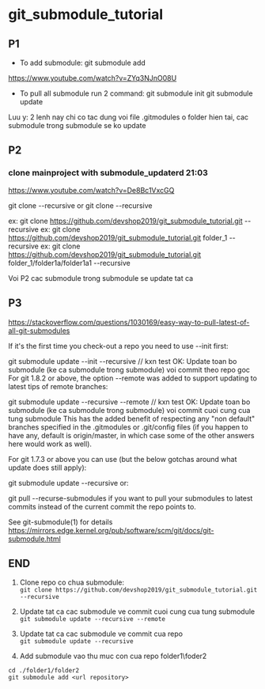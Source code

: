 # git_submodule_tutorial
## P1
* To add submodule:
git submodule add <url repository>


https://www.youtube.com/watch?v=ZYq3NJnO08U
* To pull all submodule run 2 command:
git submodule init
git submodule update

Luu y: 2 lenh nay chi co tac dung voi file .gitmodules o folder hien tai, cac submodule trong submodule se ko update


## P2
### clone mainproject with submodule_updaterd 21:03
https://www.youtube.com/watch?v=De8Bc1VxcGQ

git clone <url repo> --recursive
or
git clone <url repo> <inside new name folder> --recursive

ex: git clone https://github.com/devshop2019/git_submodule_tutorial.git --recursive
ex: git clone https://github.com/devshop2019/git_submodule_tutorial.git folder_1 --recursive
ex: git clone https://github.com/devshop2019/git_submodule_tutorial.git folder_1/folder1a/folder1a1 --recursive

Voi P2 cac submodule trong submodule se update tat ca

## P3
https://stackoverflow.com/questions/1030169/easy-way-to-pull-latest-of-all-git-submodules

If it's the first time you check-out a repo you need to use --init first:

git submodule update --init --recursive     // kxn test OK: Update toan bo submodule (ke ca submodule trong submodule) voi commit theo repo goc
For git 1.8.2 or above, the option --remote was added to support updating to latest tips of remote branches:

git submodule update --recursive --remote   // kxn test OK: Update toan bo submodule (ke ca submodule trong submodule) voi commit cuoi cung cua tung submodule
This has the added benefit of respecting any "non default" branches specified in the .gitmodules or .git/config files (if you happen to have any, default is origin/master, in which case some of the other answers here would work as well).

For git 1.7.3 or above you can use (but the below gotchas around what update does still apply):

git submodule update --recursive
or:

git pull --recurse-submodules
if you want to pull your submodules to latest commits instead of the current commit the repo points to.

See git-submodule(1) for details
https://mirrors.edge.kernel.org/pub/software/scm/git/docs/git-submodule.html
## END

1. Clone repo co chua submodule:<br>
```git clone https://github.com/devshop2019/git_submodule_tutorial.git --recursive```

2. Update tat ca cac submodule ve commit cuoi cung cua tung submodule<br>
```git submodule update --recursive --remote```
3. Update tat ca cac submodule ve commit cua repo <br>
```git submodule update --recursive```
4. Add submodule vao thu muc con cua repo folder1\foder2<br>
```
cd ./folder1/folder2
git submodule add <url repository>
```